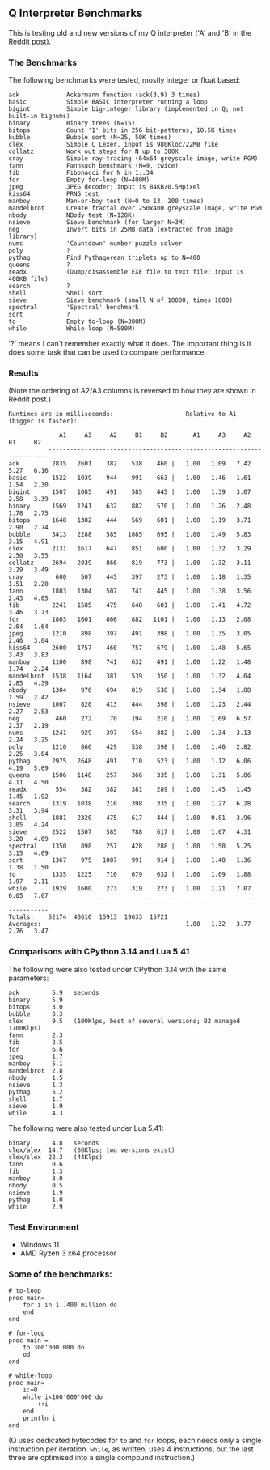 ## Q Interpreter Benchmarks

This is testing old and new versions of my Q interpreter ('A' and 'B' in the Reddit post).

### The Benchmarks

The following benchmarks were tested, mostly integer or float based:

````
ack             Ackermann function (ack(3,9) 3 times)
basic           Simple BASIC interpreter running a loop
bigint          Simple big-integer library (implemented in Q; not built-in bignums)
binary          Binary trees (N=15)
bitops          Count '1' bits in 256 bit-patterns, 10.5K times
bubble          Bubble sort (N=25, 50K times)
clex            Simple C Lexer, input is 980Kloc/22MB fike
collatz         Work out steps for N up to 300K
cray            Simple ray-tracing (64x64 greyscale image, write PGM)
fann            Fannkuch benchmark (N=9, twice)
fib             Fibonacci for N in 1..34
for             Empty for-loop (N=400M)
jpeg            JPEG decoder; input is 84KB/0.5Mpixel
kiss64          PRNG test
manboy          Man-or-boy test (N=0 to 13, 200 times)
mandelbrot      Create fractal over 250x400 greyscale image, write PGM
nbody           NBody test (N=128K)
nsieve          Sieve benchmark (for larger N=3M)
neg             Invert bits in 25MB data (extracted from image library)
nums            'Countdown' number puzzle solver
poly            ?
pythag          Find Pythagorean triplets up to N=400
queens          ?
readx           (Dump/disassemble EXE file to text file; input is 400KB file)
search          ?
shell           Shell sort
sieve           Sieve benchmark (small N of 10000, times 1000)
spectral        'Spectral' benchmark
sqrt            ?
to              Empty to-loop (N=300M)
while           While-loop (N=500M)
````
'?' means I can't remember exactly what it does. The important thing is it does some task that can be used to compare performance.

### Results

(Note the ordering of A2/A3 columns is reversed to how they are shown in Reddit post.)

````
Runtimes are in milliseconds:                    Relative to A1 (bigger is faster):

              A1     A3     A2     B1     B2       A1     A3     A2     B1     B2
           ----------------------------------------------------------------------
ack         2835   2601    382    538    460 |   1.00   1.09   7.42   5.27   6.16
basic       1522   1039    944    991    663 |   1.00   1.46   1.61   1.54   2.30
bigint      1507   1085    491    585    445 |   1.00   1.39   3.07   2.58   3.39
binary      1569   1241    632    882    570 |   1.00   1.26   2.48   1.78   2.75
bitops      1648   1382    444    569    601 |   1.00   1.19   3.71   2.90   2.74
bubble      3413   2288    585   1085    695 |   1.00   1.49   5.83   3.15   4.91
clex        2131   1617    647    851    600 |   1.00   1.32   3.29   2.50   3.55
collatz     2694   2039    866    819    773 |   1.00   1.32   3.11   3.29   3.49
cray         600    507    445    397    273 |   1.00   1.18   1.35   1.51   2.20
fann        1803   1304    507    741    445 |   1.00   1.38   3.56   2.43   4.05
fib         2241   1585    475    648    601 |   1.00   1.41   4.72   3.46   3.73
for         1803   1601    866    882   1101 |   1.00   1.13   2.08   2.04   1.64
jpeg        1210    898    397    491    398 |   1.00   1.35   3.05   2.46   3.04
kiss64      2600   1757    460    757    679 |   1.00   1.48   5.65   3.43   3.83
manboy      1100    898    741    632    491 |   1.00   1.22   1.48   1.74   2.24
mandelbrot  1538   1164    381    539    350 |   1.00   1.32   4.04   2.85   4.39
nbody       1304    976    694    819    538 |   1.00   1.34   1.88   1.59   2.42
nsieve      1007    820    413    444    398 |   1.00   1.23   2.44   2.27   2.53
neg          460    272     70    194    210 |   1.00   1.69   6.57   2.37   2.19
nums        1241    929    397    554    382 |   1.00   1.34   3.13   2.24   3.25
poly        1210    866    429    538    398 |   1.00   1.40   2.82   2.25   3.04
pythag      2975   2648    491    710    523 |   1.00   1.12   6.06   4.19   5.69
queens      1506   1148    257    366    335 |   1.00   1.31   5.86   4.11   4.50
readx        554    382    382    381    289 |   1.00   1.45   1.45   1.45   1.92
search      1319   1038    210    398    335 |   1.00   1.27   6.28   3.31   3.94
shell       1881   2320    475    617    444 |   1.00   0.81   3.96   3.05   4.24
sieve       2522   1507    585    788    617 |   1.00   1.67   4.31   3.20   4.09
spectral    1350    898    257    428    288 |   1.00   1.50   5.25   3.15   4.69
sqrt        1367    975   1007    991    914 |   1.00   1.40   1.36   1.38   1.50
to          1335   1225    710    679    632 |   1.00   1.09   1.88   1.97   2.11
while       1929   1600    273    319    273 |   1.00   1.21   7.07   6.05   7.07
           ----------------------------------------------------------------------
Totals:    52174  40610  15913  19633  15721
Averages:                                        1.00   1.32   3.77   2.76   3.47
````
### Comparisons with CPython 3.14 and Lua 5.41

The following were also tested under CPython 3.14 with the same parameters:

````
ack         5.9   seconds
binary      5.9
bitops      3.0
bubble      3.3
clex        9.5   (100Klps, best of several versions; B2 managed 1700Klps)
fann        2.3
fib         2.5
for         6.6
jpeg        1.7
manboy      5.1
mandelbrot  2.8
nbody       1.5
nsieve      1.3
pythag      5.2
shell       1.7
sieve       1.9
while       4.3
````

The following were also tested under Lua 5.41:
````
binary      4.8   seconds
clex/alex  14.7   (66Klps; two versions exist)
clex/slex  22.3   (44Klps)
fann        0.6
fib         1.3
manboy      3.0
nbody       0.5
nsieve      1.9
pythag      1.0
while       2.9
````
### Test Environment
* Windows 11
* AMD Ryzen 3 x64 processor

### Some of the benchmarks:
````
# to-loop
proc main=
    for i in 1..400 million do
    end
end

# for-loop
proc main =
    to 300'000'000 do
    od
end

# while-loop
proc main=
    i:=0
    while i<100'000'000 do
        ++i
    end
    println i
end
````

(Q uses dedicated bytecodes for `to` and `for` loops, each needs only a single instruction per iteration. `while`, as written, uses 4 instructions, but the last three are optimised into a single compound instruction.)

